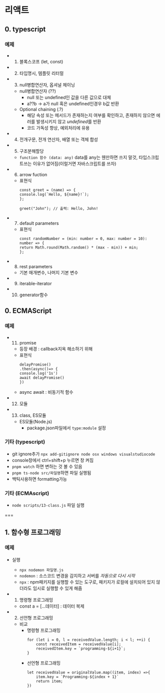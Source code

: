 # 리액트 

## 0. typescript
### 예제
- 01. 블록스코프 (let, const)
- 02. 타입명시, 템플릿 리터럴
- 03. null병합연산자, 옵셔널 체이닝
    - null병합연산자 (??)
        - null 또는 undefined인 값을 다른 값으로 대체
        - a??b -> a가 null 혹은 undefined인경우 b값 반환
    - Optional chaining (.?) 
        - 해당 속성 또는 메서드가 존재하는지 여부를 확인하고, 존재하지 않으면 에러를 발생시키지 않고 *undefined*를 반환
        - 코드 가독성 향상, 예외처리에 유용
- 04. 전개구문, 전개 연산자, 배열 또는 객체 합성
- 05. 구조분해할당
    - `function 함수 (data: any)` data를 any는 웬만하면 쓰지 말것, 타입스크립트쓰는 이유가 없어짐(이럴거면 자바스크립트를 쓰자)
- 06. arrow fuction
    - 표현식
        ```
        const greet = (name) => {
        console.log(`Hello, ${name}!`);
        };

        greet("John"); // 출력: Hello, John!
        ```
- 07. default parameters
    - 표현식
        ```
        const randomNumber = (min: number = 0, max: number = 10): number => {
        return Math.round(Math.random() * (max - min)) + min;
        };
        ```
- 08. rest parameters 
    - 기본 매개변수, 나머지 기본 변수
- 09. iterable-iterator
- 10. generator함수

## 0. ECMAScript
### 예제
- 11. promise
    - 등장 배경 : callback지옥 해소하기 위해
    - 표현식
        ```
        delayPromise()
        .then(async()=> {
        console.log('1s')
        await delayPromise()
        })
        ```
    - async await : 비동기적 함수
- 12. 모듈
- 13. class, ES모듈
    - ES모듈(Node.js)
        - package.json파일에서 `type:module` 설정


### 기타 (typescript)
- git ignore추가 `npx add-gitignore node osx windows visualstudiocode` 
- console창에서 ctrl+shift+p 누르면 창 켜짐
-  `pnpm watch` 하면 변하는 것 볼 수 있음
-  `pnpm ts-node src/파일명`하면 파일 실행됨 
- 백틱사용하면 formatting가능

### 기타 (ECMAscript)
- `node scripts/13-class.js` 파일 실행


===

## 1. 함수형 프로그래밍
### 예제
- 실행
    - `npx nodemon 파일명.js`
    - `nodemon` : 소스코드 변경을 감지하고 서버를 *자동으로 다시 시작*
    - `npx` : npm패키지를 실행할 수 있는 도구로, 패키지가 로컬에 설치되어 있지 않더라도 임시로 실행할 수 있게 해줌
- 1. 명령형 프로그래밍
    -  const a = [...데이터] : 데이터 복제 
    
- 2. 선언형 프로그래밍
    - 비교
        - 명령형 프로그래밍
            ```
            for (let i = 0, l = receivedValue.length; i < l; ++i) {
                const receivedItem = receivedValue[i];
                receivedItem.key = `programming-${i+1}`;
            }
            ```
        - 선언형 프로그래밍
            ```
            let receivedValue = originalValue.map((item, index) =>{
                item.key = `Programming-${index + 1}`
                return item;
            })
            ```
